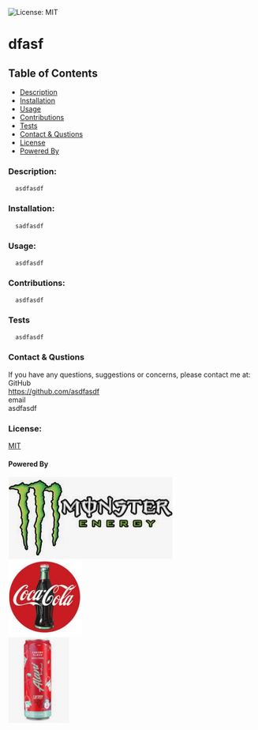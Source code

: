 ![License: MIT](https://img.shields.io/badge/License-MIT-yellow.svg)
  # dfasf

  ## Table of Contents
  * [Description](#descrip)
  * [Installation](#install)
  * [Usage](#usage)
  * [Contributions](#contri)
  * [Tests](#tests)
  * [Contact & Qustions](#contact)
  * [License](#license)
  * [Powered By](#powered-by)
  <a name='descrip'></a>
  ### Description:
      asdfasdf

  <a name='install'></a>
  ### Installation:
      sadfasdf

  <a name='usage'></a>
  ### Usage: 
      asdfasdf

  <a name='contri'></a>
  ### Contributions:
      asdfasdf

  <a name='tests'></a>
  ### Tests
      asdfasdf

  <a name='contact'></a>
  ### Contact & Qustions
  If you have any questions, suggestions or concerns, please contact me at:  
  GitHub  
  https://github.com/asdfasdf  
  email  
      asdfasdf  

  <a name='licnese'></a>
  ### License:
  [MIT](https://opensource.org/licenses/MIT)

  <a name='powered-by'></a>
  #### Powered By
  ![Monster](./assets/images/monster.jpg)  
  ![Coke](./assets/images/coke.jpg)  
  ![Alani Nu](./assets/images/alani_nu.jpg) 

